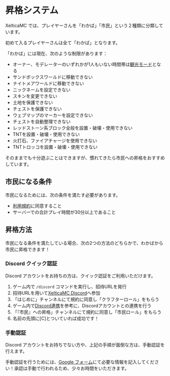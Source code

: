 # 昇格システム

XelticaMC では、プレイヤーさんを「わかば」「市民」という２種類に分類しています。

初めて入るプレイヤーさんは全て「わかば」となります。

「わかば」には現在、次のような制限があります：
- オーナー、モデレーターのいずれかが1人もいない時間帯は[観光モード](/docs/visitor)となる
- サンドボックスワールドに移動できない
- ナイトメアワールドに移動できない
- ニックネームを設定できない
- スキンを変更できない
- 土地を保護できない
- チェストを保護できない
- ウェブマップのマーカーを設定できない
- チェストを自動整理できない
- レッドストーン系ブロック全般を設置・破壊・使用できない
- TNTを設置・破壊・使用できない
- 火打石、ファイアチャージを使用できない
- TNTトロッコを設置・破壊・使用できない

そのままでも十分遊ぶことはできますが、慣れてきたら市民への昇格をおすすめしています。

## 市民になる条件

市民になるためには、次の条件を満たす必要があります。

- [利用規約](/docs/rule)に同意すること
- サーバーでの合計プレイ時間が30分以上であること

## 昇格方法

市民になる条件を満たしている場合、次の2つの方法のどちらかで、わかばから市民に昇格できます！

### Discord クイック認証

Discord アカウントをお持ちの方は、クイック認証をご利用いただけます。

1. ゲーム内で `/discord` コマンドを実行し、招待URLを発行
2. 招待URLを用いて[XelticaMC Discord](/docs/discord)へ参加
3. 「はじめに」チャンネルにて規約に同意し「クラフターロール」をもらう
4. ゲーム内で[Discord連携](/docs/plugins/discord)を参考に、Discordアカウントとの連携を行う
5. 「『市民』への昇格」チャンネルにて規約に同意し「市民ロール」をもらう
6. 名前の先頭に[C]とついていれば成功です！

### 手動認証

Discord アカウントをお持ちでない方や、上記の手順が面倒な方は、手動認証を行えます。

手動認証を行うためには、[Google フォーム](https://forms.gle/ttW2amDE2TNfiSxa7)にて必要な情報を記入してください！承認は手動で行われるため、少々お時間をいただきます。
